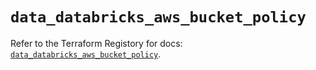# `data_databricks_aws_bucket_policy`

Refer to the Terraform Registory for docs: [`data_databricks_aws_bucket_policy`](https://www.terraform.io/docs/providers/databricks/d/aws_bucket_policy).
